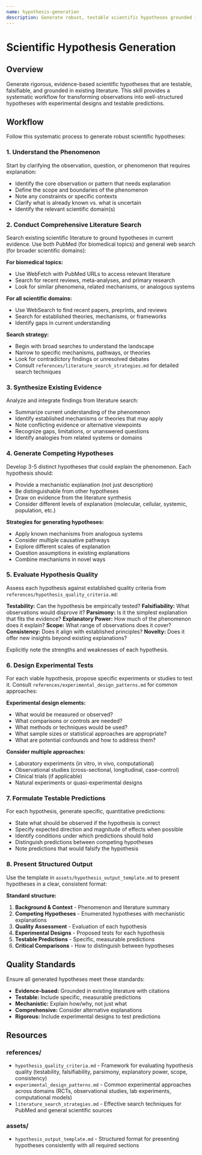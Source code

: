 ```yaml
---
name: hypothesis-generation
description: Generate robust, testable scientific hypotheses grounded in existing literature. This skill should be used when researchers need to formulate hypotheses from observations, design experiments to test hypotheses, or explore competing explanations for phenomena across any scientific domain. Use this when the task involves hypothesis formation, experimental design, or developing testable predictions.
---
```


# Scientific Hypothesis Generation

## Overview

Generate rigorous, evidence-based scientific hypotheses that are testable, falsifiable, and grounded in existing literature. This skill provides a systematic workflow for transforming observations into well-structured hypotheses with experimental designs and testable predictions.

## Workflow

Follow this systematic process to generate robust scientific hypotheses:

### 1. Understand the Phenomenon

Start by clarifying the observation, question, or phenomenon that requires explanation:

- Identify the core observation or pattern that needs explanation
- Define the scope and boundaries of the phenomenon
- Note any constraints or specific contexts
- Clarify what is already known vs. what is uncertain
- Identify the relevant scientific domain(s)

### 2. Conduct Comprehensive Literature Search

Search existing scientific literature to ground hypotheses in current evidence. Use both PubMed (for biomedical topics) and general web search (for broader scientific domains):

**For biomedical topics:**
- Use WebFetch with PubMed URLs to access relevant literature
- Search for recent reviews, meta-analyses, and primary research
- Look for similar phenomena, related mechanisms, or analogous systems

**For all scientific domains:**
- Use WebSearch to find recent papers, preprints, and reviews
- Search for established theories, mechanisms, or frameworks
- Identify gaps in current understanding

**Search strategy:**
- Begin with broad searches to understand the landscape
- Narrow to specific mechanisms, pathways, or theories
- Look for contradictory findings or unresolved debates
- Consult `references/literature_search_strategies.md` for detailed search techniques

### 3. Synthesize Existing Evidence

Analyze and integrate findings from literature search:

- Summarize current understanding of the phenomenon
- Identify established mechanisms or theories that may apply
- Note conflicting evidence or alternative viewpoints
- Recognize gaps, limitations, or unanswered questions
- Identify analogies from related systems or domains

### 4. Generate Competing Hypotheses

Develop 3-5 distinct hypotheses that could explain the phenomenon. Each hypothesis should:

- Provide a mechanistic explanation (not just description)
- Be distinguishable from other hypotheses
- Draw on evidence from the literature synthesis
- Consider different levels of explanation (molecular, cellular, systemic, population, etc.)

**Strategies for generating hypotheses:**
- Apply known mechanisms from analogous systems
- Consider multiple causative pathways
- Explore different scales of explanation
- Question assumptions in existing explanations
- Combine mechanisms in novel ways

### 5. Evaluate Hypothesis Quality

Assess each hypothesis against established quality criteria from `references/hypothesis_quality_criteria.md`:

**Testability:** Can the hypothesis be empirically tested?
**Falsifiability:** What observations would disprove it?
**Parsimony:** Is it the simplest explanation that fits the evidence?
**Explanatory Power:** How much of the phenomenon does it explain?
**Scope:** What range of observations does it cover?
**Consistency:** Does it align with established principles?
**Novelty:** Does it offer new insights beyond existing explanations?

Explicitly note the strengths and weaknesses of each hypothesis.

### 6. Design Experimental Tests

For each viable hypothesis, propose specific experiments or studies to test it. Consult `references/experimental_design_patterns.md` for common approaches:

**Experimental design elements:**
- What would be measured or observed?
- What comparisons or controls are needed?
- What methods or techniques would be used?
- What sample sizes or statistical approaches are appropriate?
- What are potential confounds and how to address them?

**Consider multiple approaches:**
- Laboratory experiments (in vitro, in vivo, computational)
- Observational studies (cross-sectional, longitudinal, case-control)
- Clinical trials (if applicable)
- Natural experiments or quasi-experimental designs

### 7. Formulate Testable Predictions

For each hypothesis, generate specific, quantitative predictions:

- State what should be observed if the hypothesis is correct
- Specify expected direction and magnitude of effects when possible
- Identify conditions under which predictions should hold
- Distinguish predictions between competing hypotheses
- Note predictions that would falsify the hypothesis

### 8. Present Structured Output

Use the template in `assets/hypothesis_output_template.md` to present hypotheses in a clear, consistent format:

**Standard structure:**
1. **Background & Context** - Phenomenon and literature summary
2. **Competing Hypotheses** - Enumerated hypotheses with mechanistic explanations
3. **Quality Assessment** - Evaluation of each hypothesis
4. **Experimental Designs** - Proposed tests for each hypothesis
5. **Testable Predictions** - Specific, measurable predictions
6. **Critical Comparisons** - How to distinguish between hypotheses

## Quality Standards

Ensure all generated hypotheses meet these standards:

- **Evidence-based:** Grounded in existing literature with citations
- **Testable:** Include specific, measurable predictions
- **Mechanistic:** Explain how/why, not just what
- **Comprehensive:** Consider alternative explanations
- **Rigorous:** Include experimental designs to test predictions

## Resources

### references/

- `hypothesis_quality_criteria.md` - Framework for evaluating hypothesis quality (testability, falsifiability, parsimony, explanatory power, scope, consistency)
- `experimental_design_patterns.md` - Common experimental approaches across domains (RCTs, observational studies, lab experiments, computational models)
- `literature_search_strategies.md` - Effective search techniques for PubMed and general scientific sources

### assets/

- `hypothesis_output_template.md` - Structured format for presenting hypotheses consistently with all required sections
